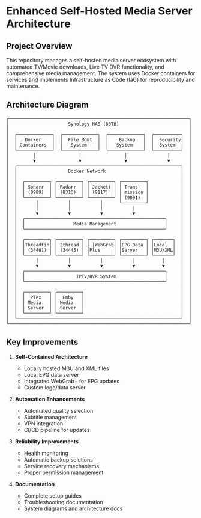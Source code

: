 # Enhanced Self-Hosted Media Server Architecture

## Project Overview
This repository manages a self-hosted media server ecosystem with automated TV/Movie downloads, Live TV DVR functionality, and comprehensive media management. The system uses Docker containers for services and implements Infrastructure as Code (IaC) for reproducibility and maintenance.

## Architecture Diagram
```
┌───────────────────────────────────────────────────────────────────┐
│                      Synology NAS (80TB)                          │
│                                                                   │
│  ┌─────────────┐  ┌─────────────┐  ┌─────────────┐  ┌──────────┐  │
│  │   Docker    │  │  File Mgmt  │  │    Backup   │  │  Security│  │
│  │ Containers  │  │   System    │  │   System    │  │  System  │  │
│  └─────────────┘  └─────────────┘  └─────────────┘  └──────────┘  │
│         │                │                │               │       │
│         ▼                ▼                ▼               ▼       │
│  ┌─────────────────────────────────────────────────────────────┐  │
│  │                   Docker Network                            │  │
│  │                                                             │  │
│  │  ┌─────────┐ ┌─────────┐ ┌─────────┐ ┌─────────┐            │  │
│  │  │ Sonarr  │ │ Radarr  │ │ Jackett │ │ Trans-  │            │  │
│  │  │ (8989)  │ │ (8310)  │ │ (9117)  │ │ mission │            │  │
│  │  └─────────┘ └─────────┘ └─────────┘ │ (9091)  │            │  │
│  │       │           │           │      └─────────┘            │  │
│  │       │           │           │           │                 │  │
│  │       ▼           ▼           ▼           ▼                 │  │
│  │  ┌────────────────────────────────────────────────────┐     │  │
│  │  │                  Media Management                  │     │  │
│  │  └────────────────────────────────────────────────────┘     │  │
│  │                                                             │  │
│  │  ┌─────────┐ ┌─────────┐ ┌─────────┐ ┌─────────┐ ┌───────┐  │  │
│  │  │Threadfin│ │ 2thread │ │ │WebGrab│ │EPG Data │ │Local  │  │  │
│  │  │ (34401) │ │ (34445) │ │Plus     │ │Server   │ │M3U/XML│  │  │
│  │  └─────────┘ └─────────┘ └─────────┘ └─────────┘ └───────┘  │  │
│  │       │           │           │           │          │      │  │
│  │       ▼           ▼           ▼           ▼          ▼      │  │
│  │  ┌────────────────────────────────────────────────────┐     │  │
│  │  │                   IPTV/DVR System                  │     │  │
│  │  └────────────────────────────────────────────────────┘     │  │
│  │                                                             │  │
│  │  ┌─────────┐ ┌─────────┐                                    │  │
│  │  │  Plex   │ │  Emby   │                                    │  │
│  │  │ Media   │ │ Media   │                                    │  │
│  │  │ Server  │ │ Server  │                                    │  │
│  │  └─────────┘ └─────────┘                                    │  │
│  └─────────────────────────────────────────────────────────────┘  │
└───────────────────────────────────────────────────────────────────┘
```

## Key Improvements
1. **Self-Contained Architecture**
   - Locally hosted M3U and XML files
   - Local EPG data server
   - Integrated WebGrab+ for EPG updates
   - Custom logo/data server

2. **Automation Enhancements**
   - Automated quality selection
   - Subtitle management
   - VPN integration
   - CI/CD pipeline for updates

3. **Reliability Improvements**
   - Health monitoring
   - Automatic backup solutions
   - Service recovery mechanisms
   - Proper permission management

4. **Documentation**
   - Complete setup guides
   - Troubleshooting documentation
   - System diagrams and architecture docs
